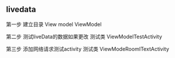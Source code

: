  ## livedata
  
  第一步 建立目录
  View  model ViewModel
  
  第二步 测试liveData的数据如果更改
  测试类 ViewModelTestActivity
  
  第三步 添加网络请求测试activity
  测试类 ViewModeRoomITextActivity